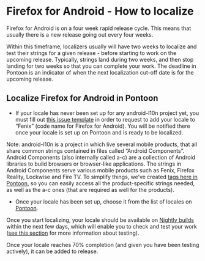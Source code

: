 # Firefox for Android - How to localize

Firefox for Android is on a four week rapid release cycle. This means that usually there is a new release going out every four weeks.

Within this timeframe, localizers usually will have two weeks to localize and test their strings for a given release - before starting to work on the upcoming release. Typically, strings land during two weeks, and then stop landing for two weeks so that you can complete your work. The deadline in Pontoon is an indicator of when the next localization cut-off date is for the upcoming release.

## Localize Firefox for Android in Pontoon

* If your locale has never been set up for any android-l10n project yet, you must fill out [this issue template](https://github.com/mozilla-l10n/android-l10n/issues/new?assignees=delphine&labels=&template=new-localization-request.md&title=Add+%5Blocale%5D+to+%5Bproduct%5D) in order to request to add your locale to “Fenix” (code name for Firefox for Android). You will be notified there once your locale is set up on Pontoon and is ready to be localized.

Note: android-l10n is a project in which live several mobile products, that all share common strings contained in files called “Android Components”. Android Components (also internally called a-c) are a collection of Android libraries to build browsers or browser-like applications. The strings in Android Components serve various mobile products such as Fenix, Firefox Reality, Lockwise and Fire TV. To simplify things, we’ve created [tags here in Pontoon](https://pontoon.mozilla.org/projects/android-l10n/tags/), so you can easily access all the product-specific strings needed, as well as the a-c ones (that are required as well for the products).

* Once your locale has been set up, choose it from the list of locales on [Pontoon](https://pontoon.mozilla.org/projects/android-l10n/tags/fenix/).

Once you start localizing, your locale should be available on [Nightly builds](https://play.google.com/store/apps/details?id=org.mozilla.fenix) within the next few days, which will enable you to check and test your work ([see this section](testing.md) for more information about testing).

Once your locale reaches 70% completion (and given you have been testing actively), it can be added to release.
